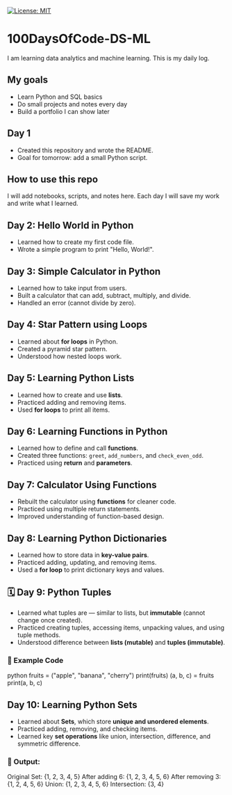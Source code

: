 [![License: MIT](https://img.shields.io/badge/License-MIT-yellow.svg)](https://opensource.org/licenses/MIT)

# 100DaysOfCode-DS-ML
I am learning data analytics and machine learning. This is my daily log.

## My goals
- Learn Python and SQL basics
- Do small projects and notes every day
- Build a portfolio I can show later

## Day 1
- Created this repository and wrote the README.
- Goal for tomorrow: add a small Python script.

## How to use this repo
I will add notebooks, scripts, and notes here. Each day I will save my work and write what I learned.

## Day 2: Hello World in Python
- Learned how to create my first code file.
- Wrote a simple program to print "Hello, World!".

## Day 3: Simple Calculator in Python
- Learned how to take input from users.
- Built a calculator that can add, subtract, multiply, and divide.
- Handled an error (cannot divide by zero).

## Day 4: Star Pattern using Loops
- Learned about **for loops** in Python.
- Created a pyramid star pattern.
- Understood how nested loops work.

## Day 5: Learning Python Lists
- Learned how to create and use **lists**.
- Practiced adding and removing items.
- Used **for loops** to print all items.

## Day 6: Learning Functions in Python
- Learned how to define and call **functions**.
- Created three functions: `greet`, `add_numbers`, and `check_even_odd`.
- Practiced using **return** and **parameters**.

## Day 7: Calculator Using Functions
- Rebuilt the calculator using **functions** for cleaner code.
- Practiced using multiple return statements.
- Improved understanding of function-based design.

## Day 8: Learning Python Dictionaries
- Learned how to store data in **key-value pairs**.
- Practiced adding, updating, and removing items.
- Used a **for loop** to print dictionary keys and values.

## 🗓️ Day 9: Python Tuples
- Learned what tuples are — similar to lists, but **immutable** (cannot change once created).
- Practiced creating tuples, accessing items, unpacking values, and using tuple methods.
- Understood difference between **lists (mutable)** and **tuples (immutable)**.

### 🧾 Example Code
python
fruits = ("apple", "banana", "cherry")
print(fruits)
(a, b, c) = fruits
print(a, b, c) 

## Day 10: Learning Python Sets
- Learned about **Sets**, which store **unique and unordered elements**.
- Practiced adding, removing, and checking items.
- Learned key **set operations** like union, intersection, difference, and symmetric difference.

### 🧾 Output:
Original Set: {1, 2, 3, 4, 5}
After adding 6: {1, 2, 3, 4, 5, 6}
After removing 3: {1, 2, 4, 5, 6}
Union: {1, 2, 3, 4, 5, 6}
Intersection: {3, 4}
